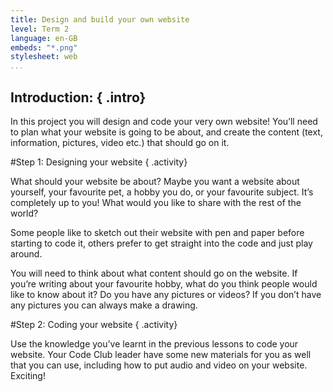 ```yaml
---
title: Design and build your own website
level: Term 2
language: en-GB
embeds: "*.png"
stylesheet: web
...
```


## __Introduction:__ { .intro}
In this project you will design and code your very own website! You’ll need to plan what your website is going to be about, and create the content (text, information, pictures, video etc.) that should go on it.

#Step 1: Designing your website { .activity}

What should your website be about? Maybe you want a website about yourself, your favourite pet, a hobby you do, or your favourite subject. It’s completely up to you! What would you like to share with the rest of the world?

Some people like to sketch out their website with pen and paper before starting to code it, others prefer to get straight into the code and just play around.

You will need to think about what content should go on the website. If you’re writing about your favourite hobby, what do you think people would like to know about it? Do you have any pictures or videos? If you don’t have any pictures you can always make a drawing.

#Step 2: Coding your website { .activity}

Use the knowledge you’ve learnt in the previous lessons to code your website. Your Code Club leader have some new materials for you as well that you can use, including how to put audio and video on your website. Exciting!
